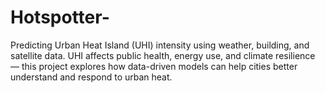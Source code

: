 # Hotspotter-
Predicting Urban Heat Island (UHI) intensity using weather, building, and satellite data. UHI affects public health, energy use, and climate resilience — this project explores how data-driven models can help cities better understand and respond to urban heat.
